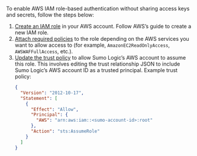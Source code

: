 To enable AWS IAM role-based authentication without sharing access keys and secrets, follow the steps below:
1. [Create an IAM role](https://docs.aws.amazon.com/IAM/latest/UserGuide/id_roles_create.html) in your AWS account. Follow AWS’s guide to create a new IAM role.
2. [Attach required policies](https://docs.aws.amazon.com/IAM/latest/UserGuide/access_policies_manage-attach-detach.html) to the role depending on the AWS services you want to allow access to (for example, `AmazonEC2ReadOnlyAccess`, `AWSWAFFullAccess`, etc.).
3. [Update the trust policy](https://docs.aws.amazon.com/IAM/latest/UserGuide/id_roles_create_for-custom.html) to allow Sumo Logic’s AWS account to assume this role. This involves editing the trust relationship JSON to include Sumo Logic’s AWS account ID as a trusted principal.
   Example trust policy:
   ```json
   {
     "Version": "2012-10-17",
     "Statement": [
       {
         "Effect": "Allow",
         "Principal": {
           "AWS": "arn:aws:iam::<sumo-account-id>:root"
         },
         "Action": "sts:AssumeRole"
       }
     ]
   }
   ```
